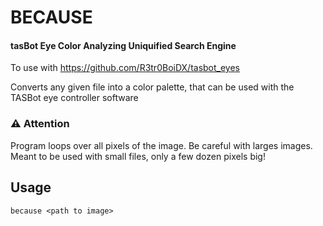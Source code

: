 # BECAUSE
#### tasBot Eye Color Analyzing Uniquified Search Engine

To use with https://github.com/R3tr0BoiDX/tasbot_eyes

Converts any given file into a color palette, that can be used with the TASBot eye controller software

### ⚠️ Attention
Program loops over all pixels of the image. Be careful with larges images. Meant to be used with small files, only a few dozen pixels big!

## Usage
`because <path to image>`
